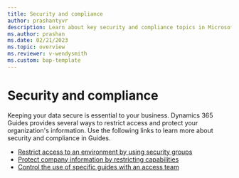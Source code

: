 ```yaml
---
title: Security and compliance
author: prashantyvr
description: Learn about key security and compliance topics in Microsoft Dynamics 365 Guides.
ms.author: prashan
ms.date: 02/21/2023
ms.topic: overview
ms.reviewer: v-wendysmith
ms.custom: bap-template
---
```


# Security and compliance

Keeping your data secure is essential to your business. Dynamics 365 Guides provides several ways to restrict access and protect your organization's information. Use the following links to learn more about security and compliance in Guides.

- [Restrict access to an environment by using security groups](admin-security.md)
- [Protect company information by restricting capabilities](restricted-mode-overview.md)
- [Control the use of specific guides with an access team](admin-access-teams.md)
